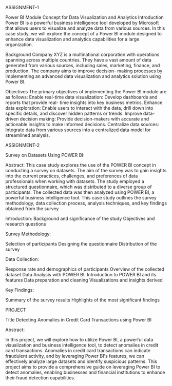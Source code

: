ASSIGNMENT-1

Power BI Module Concept for Data Visualization and Analytics Introduction
Power BI is a powerful business intelligence tool developed by Microsoft that allows users to visualize and analyze data from various sources. In this case study, we will explore the concept of a Power BI module designed to enhance data visualization and analytics capabilities for a large organization.

Background
Company XYZ is a multinational corporation with operations spanning across multiple countries. They have a vast amount of data generated from various sources, including sales, marketing, finance, and production.
The company aims to improve decision- making processes by implementing an advanced data visualization and analytics solution using Power BI. 

Objectives
The primary objectives of implementing the Power BI module are as follows:
Enable real-time data visualization: 
Develop dashboards and reports that provide real- time insights into key business metrics.
Enhance data exploration: 
Enable users to interact with the data, drill down into specific details, and discover hidden patterns or trends.
Improve data-driven decision making: 
Provide decision-makers with accurate and actionable insights to make informed decisions.
Centralize data sources: 
Integrate data from various sources into a centralized data model for streamlined analysis.

ASSIGNMENT-2

Survey on Datasets Using POWER BI:

Abstract:
This case study explores the use of the POWER BI concept in conducting a survey on datasets. The aim of the survey was to gain insights into the current practices, challenges, and preferences of data professionals when working with datasets. The study employed a structured questionnaire, which was distributed to a diverse group of participants. The collected data was then analyzed using POWER BI, a powerful business intelligence tool. This case study outlines the survey methodology, data collection process, analysis techniques, and key findings obtained from the survey

Introduction:
Background and significance of the study
Objectives and research questions

Survey Methodology:

Selection of participants
Designing the questionnaire
Distribution of the survey

Data Collection:

Response rate and demographics of participants
Overview of the collected dataset
Data Analysis with POWER BI:
Introduction to POWER BI and its features
Data preparation and cleaning
Visualizations and insights derived

Key Findings:

Summary of the survey results 
Highlights of the most significant findings

PROJECT

Title Detecting Anomalies in Credit Card Transactions using Power BI

Abstract:

In this project, we will explore how to utilize Power BI, a powerful data visualization and business intelligence tool, to detect anomalies in credit card transactions. Anomalies in credit card transactions can indicate fraudulent activity, and by leveraging Power BI's features, we can effectively analyze large datasets and identify suspicious patterns. This project aims to provide a comprehensive guide on leveraging Power BI to detect anomalies, enabling businesses and financial institutions to enhance their
fraud detection capabilities.
